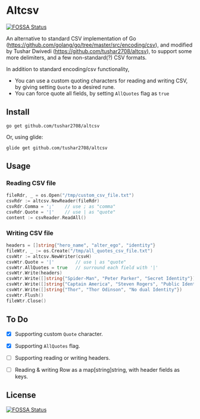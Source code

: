 # Altcsv
[![FOSSA Status](https://app.fossa.io/api/projects/git%2Bgithub.com%2Ftushar2708%2Faltcsv.svg?type=shield)](https://app.fossa.io/projects/git%2Bgithub.com%2Ftushar2708%2Faltcsv?ref=badge_shield)


An alternative to standard CSV implementation of Go (<https://github.com/golang/go/tree/master/src/encoding/csv>),
and modified by Tushar Dwivedi (<https://github.com/tushar2708/altcsv>),
to support some more delimiters, and a few non-standard(?) CSV formats.

In addition to standard encoding/csv functionality,

* You can use a custom quoting characters for reading and writing CSV, by giving setting `Quote` to a desired rune.
* You can force quote all fields, by setting `AllQuotes` flag as `true`

## Install

`go get github.com/tushar2708/altcsv`

Or, using glide:

`glide get github.com/tushar2708/altcsv`

## Usage

### Reading CSV file

```go
fileRdr, _ = os.Open("/tmp/custom_csv_file.txt")
csvRdr := altcsv.NewReader(fileRdr)
csvRdr.Comma = ';'    // use ; as "comma"
csvRdr.Quote = '|'    // use | as "quote"
content := csvReader.ReadAll()
```

### Writing CSV file

```go
headers = []string{"hero_name", "alter_ego", "identity"}
fileWtr, _ := os.Create("/tmp/all_quotes_csv_file.txt")
csvWtr := altcsv.NewWriter(csvH)
csvWtr.Quote = '|'        // use | as "quote"
csvWtr.AllQuotes = true   // surround each field with '|'
csvWtr.Write(headers)
csvWtr.Write([]string{"Spider-Man", "Peter Parker", "Secret Identity"})
csvWtr.Write([]string{"Captain America", "Steven Rogers", "Public Identity"})
csvWtr.Write([]string{"Thor", "Thor Odinson", "No dual Identity"})
csvWtr.Flush()
fileWtr.Close()
```

## To Do

* [x] Supporting custom `Quote` character.
* [x] Supporting `AllQuotes` flag.
* [ ] Supporting reading or writing headers.
* [ ] Reading & writing Row as a map[string]string, with header fields as keys.


## License
[![FOSSA Status](https://app.fossa.io/api/projects/git%2Bgithub.com%2Ftushar2708%2Faltcsv.svg?type=large)](https://app.fossa.io/projects/git%2Bgithub.com%2Ftushar2708%2Faltcsv?ref=badge_large)